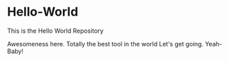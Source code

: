 # Hello-World
This is the Hello World Repository


Awesomeness here.  Totally the best tool in the world
Let's get going.  Yeah-Baby!
